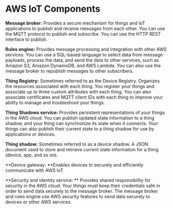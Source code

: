 # AWS IoT Components

**Message broker:** Provides a secure mechanism for things and IoT applications to publish and receive messages from each other. You can use the MQTT protocol to publish and subscribe. You can use the HTTP REST interface to publish.

**Rules engine:** Provides message processing and integration with other AWS services. You can use a SQL-based language to select data from message payloads, process the data, and send the data to other services, such as Amazon S3, Amazon DynamoDB, and AWS Lambda. You can also use the message broker to republish messages to other subscribers.

**Thing Registry:** Sometimes referred to as the Device Registry. Organizes the resources associated with each thing. You register your things and associate up to three custom attributes with each thing. You can also associate certificates and MQTT client IDs with each thing to improve your ability to manage and troubleshoot your things.

**Thing Shadows service:** Provides persistent representations of your things in the AWS cloud. You can publish updated state information to a thing shadow, and your thing can synchronize its state when it connects. Your things can also publish their current state to a thing shadow for use by applications or devices.

**Thing shadow:** Sometimes referred to as a device shadow. A JSON document used to store and retrieve current state information for a thing (device, app, and so on).

**Device gateway: **Enables devices to securely and efficiently communicate with AWS IoT.

**Security and identity service: ** Provides shared responsibility for security in the AWS cloud. Your things must keep their credentials safe in order to send data securely to the message broker. The message broker and rules engine use AWS security features to send data securely to devices or other AWS services.